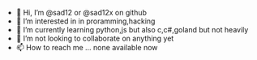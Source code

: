 - 👋 Hi, I’m @sad12 or @sad12x on github 
- 👀 I’m interested in in proramming,hacking   
- 🌱 I’m currently learning python,js but also c,c#,goland but not heavily 
- 💞️ I’m not looking to collaborate on anything yet  
- 📫 How to reach me ... none available now

<!---
sad12x/sad12x is a ✨ special ✨ repository because its `README.md` (this file) appears on your GitHub profile.
You can click the Preview link to take a look at your changes.
--->
